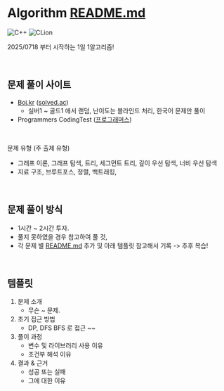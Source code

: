 # Algorithm [README.md](http://readme.md/)

![C++](https://img.shields.io/badge/C++-00599C?style=for-the-badge&logo=cplusplus&logoColor=white)
![CLion](https://img.shields.io/badge/CLion-000000?style=for-the-badge&logo=clion&logoColor=white)

2025/0718 부터 시작하는 1일 1알고리즘!

<br>

## 문제 풀이 사이트

- [Boj.kr](http://boj.kr/) ([solved.ac](http://solved.ac/))
    - 실버1 ~ 골드1 에서 랜덤, 난이도는 블라인드 처리, 한국어 문제만 풀이
- Programmers CodingTest ([프로그래머스](https://school.programmers.co.\kr/learn/challenges?order=recent&languages=cpp&page=1))
  
<br>

문제 유형 (주 출제 유형)

- 그래프 이론, 그래프 탐색, 트리, 세그먼트 트리, 깊이 우선 탐색, 너비 우선 탐색
- 지료 구조, 브루트포스, 정렬, 백트래킹, 

<br>

## 문제 풀이 방식

- 1시간 ~ 2시간 투자.
- 풀지 못하였을 경우 참고하여 풀 것,
- 각 문제 별 [README.md](http://readme.md/) 추가 및 아래 템플릿 참고해서 기록
-> 추후 복습!

<br>

## 템플릿

1. 문제 소개
    - 무슨 ~ 문제.
3. 초기 접근 방법
    - DP, DFS BFS 로 접근 ~~
4. 풀이 과정
    - 변수 및 라이브러리 사용 이유
    - 조건부 해석 이유
5. 결과 & 근거
    - 성공 또는 실패
    - 그에 대한 이유
